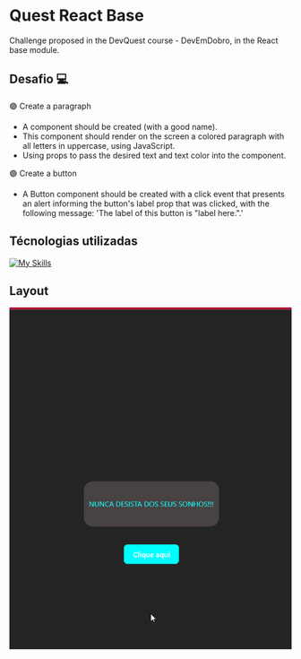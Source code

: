 # Quest React Base
Challenge proposed in the DevQuest course - DevEmDobro, in the React base module.

## Desafio 💻
🟣 Create a paragraph
- A component should be created (with a good name).
- This component should render on the screen a colored paragraph with all letters in uppercase, using JavaScript.
- Using props to pass the desired text and text color into the component.

🟣 Create a button
- A Button component should be created with a click event that presents an alert informing the button's label prop that was clicked, with the following message: 'The label of this button is "label here.".'
## Técnologias utilizadas
[![My Skills](https://skillicons.dev/icons?i=js,html,css,react)](https://skillicons.dev)

## Layout
<img src='./src/images/quest-react.gif'>